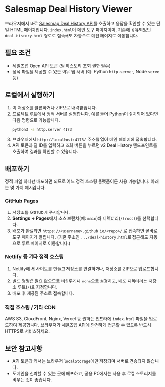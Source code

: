 # Salesmap Deal History Viewer

브라우저에서 바로 [Salesmap Deal History API](https://docs.salesmap.kr/developers/api-reference/deal/history)를 호출하고 응답을 확인할 수 있는 단일 HTML 페이지입니다. `index.html`이 메인 도구 페이지이며, 기존에 공유되었던 `deal-history.html` 경로로 접속해도 자동으로 메인 페이지로 이동합니다.

## 필요 조건

- 세일즈맵 Open API 토큰 (딜 히스토리 조회 권한 필수)
- 정적 파일을 제공할 수 있는 아무 웹 서버 (예: Python `http.server`, Node `serve` 등)

## 로컬에서 실행하기

1. 이 저장소를 클론하거나 ZIP으로 내려받습니다.
2. 프로젝트 루트에서 정적 서버를 실행합니다. 예를 들어 Python이 설치되어 있다면 다음 명령으로 가능합니다.
   ```bash
   python3 -m http.server 4173
   ```
3. 브라우저에서 `http://localhost:4173/` 주소를 열어 메인 페이지에 접속합니다.
4. API 토큰과 딜 ID를 입력하고 조회 버튼을 누르면 v2 Deal History 엔드포인트를 호출하여 결과를 확인할 수 있습니다.

## 배포하기

정적 파일 하나만 배포하면 되므로 어느 정적 호스팅 플랫폼이든 사용 가능합니다. 아래는 몇 가지 예시입니다.

### GitHub Pages

1. 저장소를 GitHub에 푸시합니다.
2. **Settings → Pages**에서 소스 브랜치(예: `main`)와 디렉터리(`/(root)`)를 선택합니다.
3. 배포가 완료되면 `https://<username>.github.io/<repo>/` 로 접속하면 곧바로 도구 페이지가 열립니다. (기존 주소인 `.../deal-history.html`로 접근해도 자동으로 루트 페이지로 이동합니다.)

### Netlify 등 기타 정적 호스팅

1. Netlify에 새 사이트를 만들고 저장소를 연결하거나, 저장소를 ZIP으로 업로드합니다.
2. 빌드 명령은 필요 없으므로 비워두거나 `none`으로 설정하고, 배포 디렉터리는 저장소 루트(`/`)로 지정합니다.
3. 배포 후 제공된 주소로 접속합니다.

### 직접 호스팅 / 기타 CDN

AWS S3, CloudFront, Nginx, Vercel 등 원하는 인프라에 `index.html` 파일을 업로드하여 제공합니다. 브라우저가 세일즈맵 API에 안전하게 접근할 수 있도록 반드시 HTTPS로 서비스하세요.

## 보안 참고사항

- API 토큰과 커서는 브라우저 `localStorage`에만 저장되며 서버로 전송되지 않습니다.
- 도메인을 신뢰할 수 있는 곳에 배포하고, 공용 PC에서는 사용 후 로컬 스토리지를 비우는 것이 좋습니다.
